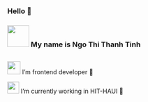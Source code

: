 ### Hello 👋
### <img alt="" width="50" src="https://camo.githubusercontent.com/8af277cf4f942431661b006bbeaa0ad323cf58a931cbf42a6e6802012348de19/68747470733a2f2f63756f63736f6e67617a2e636f6d2f77702d636f6e74656e742f75706c6f6164732f323032302f30342f34302d68696e682d616e682d646f6e672d64652d7468756f6e672d6b7574652d63686f2d706f776572706f696e742d6465702d6e6861742d32372e676966"> My name is Ngo Thi Thanh Tinh
<h2></h2>

   <img alt="" width="30" src="https://camo.githubusercontent.com/8b05f19c9d66bb53ab85f640e30e4745720d519a9aa5a93ab7d3ed1fa15195e0/68747470733a2f2f692e70696e696d672e636f6d2f6f726967696e616c732f63642f61322f64342f63646132643461393061336462663131643436663133323162633034656336392e676966"> I’m frontend developer 🌱

   <img alt="" width="27" src="https://camo.githubusercontent.com/70236b3acb6e3e244ef92f1d370c46de9e45d07f98807fe1c1c0f0c2e50e8fdd/68747470733a2f2f692e70696e696d672e636f6d2f6f726967696e616c732f64332f63642f32392f64336364323963353436386434363238356537323865663864393262616535622e676966"> I’m currently working in HIT-HAUI 🔭

